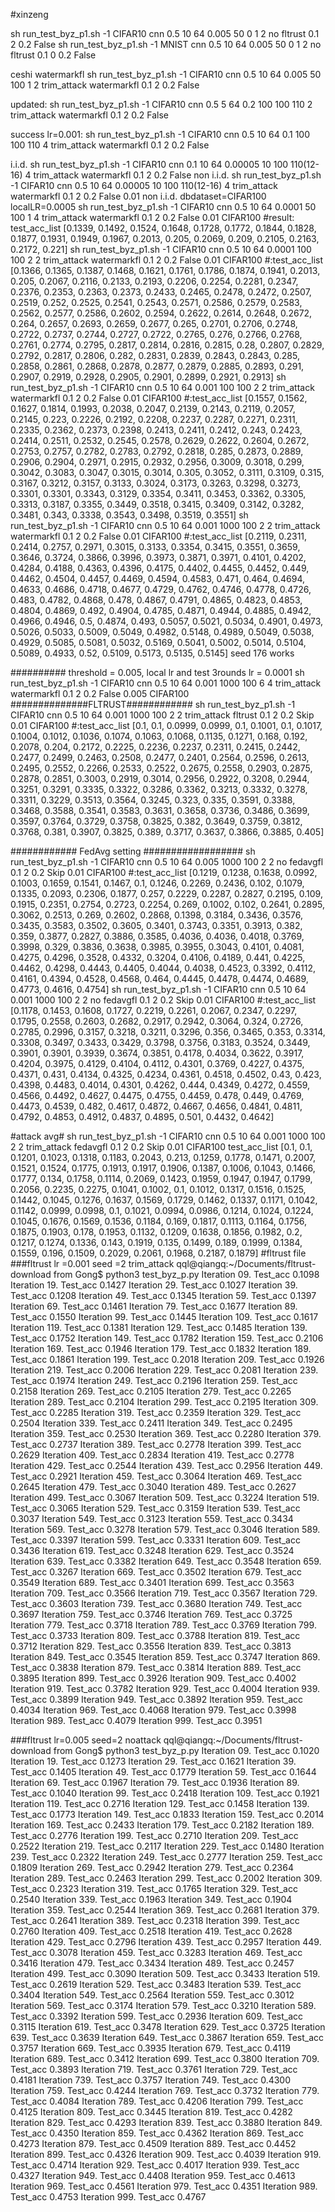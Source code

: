 
#xinzeng 

sh run_test_byz_p1.sh -1 CIFAR10 cnn 0.5 10 64 0.005 50 0 1 2 no fltrust 0.1 2 0.2 False
sh run_test_byz_p1.sh -1 MNIST cnn 0.5 10 64 0.005 50 0 1 2 no fltrust 0.1 0 0.2 False

ceshi watermarkfl
sh run_test_byz_p1.sh -1 CIFAR10 cnn 0.5 10 64 0.005 50 100 1 2 trim_attack watermarkfl 0.1 2 0.2 False

updated:
sh run_test_byz_p1.sh -1 CIFAR10 cnn 0.5 5 64 0.2 100 100 110 2 trim_attack watermarkfl 0.1 2 0.2 False

success lr=0.001:
sh run_test_byz_p1.sh -1 CIFAR10 cnn 0.5 10 64 0.1 100 100 110 4 trim_attack watermarkfl 0.1 2 0.2 False

i.i.d.
sh run_test_byz_p1.sh -1 CIFAR10 cnn 0.1 10 64 0.00005 10 100 110(12-16) 4 trim_attack watermarkfl 0.1 2 0.2 False
non i.i.d.
sh run_test_byz_p1.sh -1 CIFAR10 cnn 0.5 10 64 0.00005 10 100 110(12-16) 4 trim_attack watermarkfl 0.1 2 0.2 False 0.01
non i.i.d. dbdataset=CIFAR100 localLR=0.0005
sh run_test_byz_p1.sh -1 CIFAR10 cnn 0.5 10 64 0.0001 50 100 1 4 trim_attack watermarkfl 0.1 2 0.2 False 0.01 CIFAR100
#result: test_acc_list [0.1339, 0.1492, 0.1524, 0.1648, 0.1728, 0.1772, 0.1844, 0.1828, 0.1877, 0.1931, 0.1949, 0.1967, 0.2013, 0.205, 0.2069, 0.209, 0.2105, 0.2163, 0.2172, 0.221]
sh run_test_byz_p1.sh -1 CIFAR10 cnn 0.5 10 64 0.0001 100 100 2 2 trim_attack watermarkfl 0.1 2 0.2 False 0.01 CIFAR100
#:test_acc_list [0.1366, 0.1365, 0.1387, 0.1468, 0.1621, 0.1761, 0.1786, 0.1874, 0.1941, 0.2013, 0.205, 0.2067, 0.2116, 0.2133, 0.2193, 0.2206, 0.2254, 0.2281, 0.2347, 0.2376, 0.2353, 0.2363, 0.2373, 0.2433, 0.2465, 0.2478, 0.2472, 0.2507, 0.2519, 0.252, 0.2525, 0.2541, 0.2543, 0.2571, 0.2586, 0.2579, 0.2583, 0.2562, 0.2577, 0.2586, 0.2602, 0.2594, 0.2622, 0.2614, 0.2648, 0.2672, 0.264, 0.2657, 0.2693, 0.2659, 0.2677, 0.265, 0.2701, 0.2706, 0.2748, 0.2722, 0.2737, 0.2744, 0.2727, 0.2722, 0.2765, 0.276, 0.2766, 0.2768, 0.2761, 0.2774, 0.2795, 0.2817, 0.2814, 0.2816, 0.2815, 0.28, 0.2807, 0.2829, 0.2792, 0.2817, 0.2806, 0.282, 0.2831, 0.2839, 0.2843, 0.2843, 0.285, 0.2858, 0.2861, 0.2868, 0.2878, 0.2877, 0.2879, 0.2885, 0.2893, 0.291, 0.2907, 0.2919, 0.2928, 0.2905, 0.2901, 0.2899, 0.2921, 0.2913]
sh run_test_byz_p1.sh -1 CIFAR10 cnn 0.5 10 64 0.001 100 100 2 2 trim_attack watermarkfl 0.1 2 0.2 False 0.01 CIFAR100
#:test_acc_list [0.1557, 0.1562, 0.1627, 0.1814, 0.1993, 0.2038, 0.2047, 0.2139, 0.2143, 0.2119, 0.2057, 0.2145, 0.223, 0.2226, 0.2192, 0.2208, 0.2237, 0.2287, 0.2271, 0.2311, 0.2335, 0.2362, 0.2373, 0.2398, 0.2413, 0.2411, 0.2412, 0.243, 0.2423, 0.2414, 0.2511, 0.2532, 0.2545, 0.2578, 0.2629, 0.2622, 0.2604, 0.2672, 0.2753, 0.2757, 0.2782, 0.2783, 0.2792, 0.2818, 0.285, 0.2873, 0.2889, 0.2906, 0.2904, 0.2971, 0.2915, 0.2932, 0.2956, 0.3009, 0.3018, 0.299, 0.3042, 0.3083, 0.3047, 0.3015, 0.3014, 0.305, 0.3052, 0.3111, 0.3109, 0.315, 0.3167, 0.3212, 0.3157, 0.3133, 0.3024, 0.3173, 0.3263, 0.3298, 0.3273, 0.3301, 0.3301, 0.3343, 0.3129, 0.3354, 0.3411, 0.3453, 0.3362, 0.3305, 0.3313, 0.3187, 0.3355, 0.3449, 0.3518, 0.3415, 0.3409, 0.3142, 0.3282, 0.3481, 0.343, 0.3338, 0.3543, 0.3498, 0.3519, 0.3551]
sh run_test_byz_p1.sh -1 CIFAR10 cnn 0.5 10 64 0.001 1000 100 2 2 trim_attack watermarkfl 0.1 2 0.2 False 0.01 CIFAR100
#:test_acc_list [0.2119, 0.2311, 0.2414, 0.2757, 0.2971, 0.3015, 0.3133, 0.3354, 0.3415, 0.3551, 0.3659, 0.3646, 0.3724, 0.3866, 0.3996, 0.3973, 0.3871, 0.3971, 0.4101, 0.4202, 0.4284, 0.4188, 0.4363, 0.4396, 0.4175, 0.4402, 0.4455, 0.4452, 0.449, 0.4462, 0.4504, 0.4457, 0.4469, 0.4594, 0.4583, 0.471, 0.464, 0.4694, 0.4633, 0.4686, 0.4718, 0.4677, 0.4729, 0.4762, 0.4746, 0.4778, 0.4726, 0.483, 0.4782, 0.4868, 0.478, 0.4867, 0.4791, 0.4865, 0.4823, 0.4853, 0.4804, 0.4869, 0.492, 0.4904, 0.4785, 0.4871, 0.4944, 0.4885, 0.4942, 0.4966, 0.4946, 0.5, 0.4874, 0.493, 0.5057, 0.5021, 0.5034, 0.4901, 0.4973, 0.5026, 0.5033, 0.5009, 0.5049, 0.4982, 0.5148, 0.4989, 0.5049, 0.5038, 0.4929, 0.5085, 0.5081, 0.5032, 0.5169, 0.5041, 0.5002, 0.5014, 0.5104, 0.5089, 0.4933, 0.52, 0.5109, 0.5173, 0.5135, 0.5145]
seed 176 works

########## threshold = 0.005, local lr and test 3rounds lr = 0.0001
sh run_test_byz_p1.sh -1 CIFAR10 cnn 0.5 10 64 0.001 1000 100 6 4 trim_attack watermarkfl 0.1 2 0.2 False 0.005 CIFAR100
##############FLTRUST############
sh run_test_byz_p1.sh -1 CIFAR10 cnn 0.5 10 64 0.001 1000 100 2 2 trim_attack fltrust 0.1 2 0.2 Skip 0.01 CIFAR100
#:test_acc_list [0.1, 0.1, 0.0999, 0.0999, 0.1, 0.1001, 0.1, 0.1017, 0.1004, 0.1012, 0.1036, 0.1074, 0.1063, 0.1068, 0.1135, 0.1271, 0.168, 0.192, 0.2078, 0.204, 0.2172, 0.2225, 0.2236, 0.2237, 0.2311, 0.2415, 0.2442, 0.2477, 0.2499, 0.2463, 0.2508, 0.2477, 0.2401, 0.2564, 0.2596, 0.2613, 0.2495, 0.2552, 0.2266, 0.2533, 0.2522, 0.2675, 0.2558, 0.2903, 0.2875, 0.2878, 0.2851, 0.3003, 0.2919, 0.3014, 0.2956, 0.2922, 0.3208, 0.2944, 0.3251, 0.3291, 0.3335, 0.3322, 0.3286, 0.3362, 0.3213, 0.3332, 0.3278, 0.3311, 0.3229, 0.3513, 0.3564, 0.3245, 0.323, 0.335, 0.3591, 0.3388, 0.3468, 0.3588, 0.3541, 0.3583, 0.3631, 0.3658, 0.3736, 0.3486, 0.3699, 0.3597, 0.3764, 0.3729, 0.3758, 0.3825, 0.382, 0.3649, 0.3759, 0.3812, 0.3768, 0.381, 0.3907, 0.3825, 0.389, 0.3717, 0.3637, 0.3866, 0.3885, 0.405]

############ FedAvg setting  ##################
sh run_test_byz_p1.sh -1 CIFAR10 cnn 0.5 10 64 0.005 1000 100 2 2 no fedavgfl 0.1 2 0.2 Skip 0.01 CIFAR100
#:test_acc_list [0.1219, 0.1238, 0.1638, 0.0992, 0.1003, 0.1659, 0.1541, 0.1467, 0.1, 0.1246, 0.2269, 0.2436, 0.102, 0.1079, 0.1335, 0.2093, 0.2306, 0.1877, 0.257, 0.2229, 0.2287, 0.2827, 0.2195, 0.109, 0.1915, 0.2351, 0.2754, 0.2723, 0.2254, 0.269, 0.1002, 0.102, 0.2641, 0.2895, 0.3062, 0.2513, 0.269, 0.2602, 0.2868, 0.1398, 0.3184, 0.3436, 0.3576, 0.3435, 0.3583, 0.3502, 0.3605, 0.3401, 0.3743, 0.3351, 0.3913, 0.382, 0.359, 0.3877, 0.2827, 0.3886, 0.3585, 0.4036, 0.4036, 0.4018, 0.3769, 0.3998, 0.329, 0.3836, 0.3638, 0.3985, 0.3955, 0.3043, 0.4101, 0.4081, 0.4275, 0.4296, 0.3528, 0.4332, 0.3204, 0.4106, 0.4189, 0.441, 0.4225, 0.4462, 0.4298, 0.4443, 0.4405, 0.4044, 0.4038, 0.4523, 0.3392, 0.4112, 0.4161, 0.4394, 0.4528, 0.4568, 0.464, 0.4445, 0.4478, 0.4474, 0.4689, 0.4773, 0.4616, 0.4754]
sh run_test_byz_p1.sh -1 CIFAR10 cnn 0.5 10 64 0.001 1000 100 2 2 no fedavgfl 0.1 2 0.2 Skip 0.01 CIFAR100
#:test_acc_list [0.1178, 0.1453, 0.1608, 0.1727, 0.2219, 0.2261, 0.2067, 0.2347, 0.2297, 0.1795, 0.2558, 0.2603, 0.2682, 0.2917, 0.2942, 0.3064, 0.324, 0.2726, 0.2785, 0.2996, 0.3157, 0.3218, 0.3211, 0.3296, 0.356, 0.3465, 0.353, 0.3314, 0.3308, 0.3497, 0.3433, 0.3429, 0.3798, 0.3756, 0.3183, 0.3524, 0.3449, 0.3901, 0.3901, 0.3939, 0.3674, 0.3851, 0.4178, 0.4034, 0.3622, 0.3917, 0.4204, 0.3975, 0.4129, 0.4104, 0.4112, 0.4301, 0.3769, 0.4227, 0.4375, 0.4371, 0.431, 0.4134, 0.4325, 0.4234, 0.4361, 0.4518, 0.4502, 0.43, 0.423, 0.4398, 0.4483, 0.4014, 0.4301, 0.4262, 0.444, 0.4349, 0.4272, 0.4559, 0.4566, 0.4492, 0.4627, 0.4475, 0.4755, 0.4459, 0.478, 0.449, 0.4769, 0.4473, 0.4539, 0.482, 0.4617, 0.4872, 0.4667, 0.4656, 0.4841, 0.4811, 0.4792, 0.4853, 0.4912, 0.4837, 0.4895, 0.501, 0.4432, 0.4642]

#attack avg#
sh run_test_byz_p1.sh -1 CIFAR10 cnn 0.5 10 64 0.001 1000 100 2 2 trim_attack fedavgfl 0.1 2 0.2 Skip 0.01 CIFAR100
test_acc_list [0.1, 0.1, 0.1201, 0.1023, 0.1318, 0.1183, 0.2043, 0.213, 0.1259, 0.1778, 0.1471, 0.2007, 0.1521, 0.1524, 0.1775, 0.1913, 0.1917, 0.1906, 0.1387, 0.1006, 0.1043, 0.1466, 0.1777, 0.134, 0.1758, 0.1114, 0.2069, 0.1423, 0.1959, 0.1947, 0.1947, 0.1799, 0.2056, 0.2235, 0.2275, 0.1041, 0.1002, 0.1, 0.1012, 0.1317, 0.1516, 0.1525, 0.1442, 0.1045, 0.1276, 0.1637, 0.1569, 0.1729, 0.1462, 0.1337, 0.1171, 0.1042, 0.1142, 0.0999, 0.0998, 0.1, 0.1021, 0.0994, 0.0986, 0.1214, 0.1024, 0.1224, 0.1045, 0.1676, 0.1569, 0.1536, 0.1184, 0.169, 0.1817, 0.1113, 0.1164, 0.1756, 0.1875, 0.1903, 0.178, 0.1953, 0.1132, 0.1209, 0.1638, 0.1856, 0.1982, 0.2, 0.1217, 0.1274, 0.1336, 0.143, 0.1919, 0.135, 0.1499, 0.189, 0.1999, 0.1384, 0.1559, 0.196, 0.1509, 0.2029, 0.2061, 0.1968, 0.2187, 0.1879]
#fltrust file
###fltrust lr =0.001 seed =2 trim_attack
qql@qiangq:~/Documents/fltrust-download from Gong$ python3 test_byz_p.py
Iteration 09. Test_acc 0.1098
Iteration 19. Test_acc 0.1427
Iteration 29. Test_acc 0.1027
Iteration 39. Test_acc 0.1208
Iteration 49. Test_acc 0.1345
Iteration 59. Test_acc 0.1397
Iteration 69. Test_acc 0.1461
Iteration 79. Test_acc 0.1677
Iteration 89. Test_acc 0.1550
Iteration 99. Test_acc 0.1445
Iteration 109. Test_acc 0.1617
Iteration 119. Test_acc 0.1381
Iteration 129. Test_acc 0.1485
Iteration 139. Test_acc 0.1752
Iteration 149. Test_acc 0.1782
Iteration 159. Test_acc 0.2106
Iteration 169. Test_acc 0.1946
Iteration 179. Test_acc 0.1832
Iteration 189. Test_acc 0.1861
Iteration 199. Test_acc 0.2018
Iteration 209. Test_acc 0.1926
Iteration 219. Test_acc 0.2006
Iteration 229. Test_acc 0.2081
Iteration 239. Test_acc 0.1974
Iteration 249. Test_acc 0.2196
Iteration 259. Test_acc 0.2158
Iteration 269. Test_acc 0.2105
Iteration 279. Test_acc 0.2265
Iteration 289. Test_acc 0.2104
Iteration 299. Test_acc 0.2195
Iteration 309. Test_acc 0.2285
Iteration 319. Test_acc 0.2359
Iteration 329. Test_acc 0.2504
Iteration 339. Test_acc 0.2411
Iteration 349. Test_acc 0.2495
Iteration 359. Test_acc 0.2530
Iteration 369. Test_acc 0.2280
Iteration 379. Test_acc 0.2737
Iteration 389. Test_acc 0.2778
Iteration 399. Test_acc 0.2629
Iteration 409. Test_acc 0.2834
Iteration 419. Test_acc 0.2778
Iteration 429. Test_acc 0.2544
Iteration 439. Test_acc 0.2956
Iteration 449. Test_acc 0.2921
Iteration 459. Test_acc 0.3064
Iteration 469. Test_acc 0.2645
Iteration 479. Test_acc 0.3040
Iteration 489. Test_acc 0.2627
Iteration 499. Test_acc 0.3067
Iteration 509. Test_acc 0.3224
Iteration 519. Test_acc 0.3065
Iteration 529. Test_acc 0.3159
Iteration 539. Test_acc 0.3037
Iteration 549. Test_acc 0.3123
Iteration 559. Test_acc 0.3434
Iteration 569. Test_acc 0.3278
Iteration 579. Test_acc 0.3046
Iteration 589. Test_acc 0.3397
Iteration 599. Test_acc 0.3331
Iteration 609. Test_acc 0.3436
Iteration 619. Test_acc 0.3248
Iteration 629. Test_acc 0.3524
Iteration 639. Test_acc 0.3382
Iteration 649. Test_acc 0.3548
Iteration 659. Test_acc 0.3267
Iteration 669. Test_acc 0.3502
Iteration 679. Test_acc 0.3549
Iteration 689. Test_acc 0.3401
Iteration 699. Test_acc 0.3563
Iteration 709. Test_acc 0.3566
Iteration 719. Test_acc 0.3567
Iteration 729. Test_acc 0.3603
Iteration 739. Test_acc 0.3680
Iteration 749. Test_acc 0.3697
Iteration 759. Test_acc 0.3746
Iteration 769. Test_acc 0.3725
Iteration 779. Test_acc 0.3718
Iteration 789. Test_acc 0.3769
Iteration 799. Test_acc 0.3733
Iteration 809. Test_acc 0.3788
Iteration 819. Test_acc 0.3712
Iteration 829. Test_acc 0.3556
Iteration 839. Test_acc 0.3813
Iteration 849. Test_acc 0.3545
Iteration 859. Test_acc 0.3747
Iteration 869. Test_acc 0.3838
Iteration 879. Test_acc 0.3814
Iteration 889. Test_acc 0.3895
Iteration 899. Test_acc 0.3926
Iteration 909. Test_acc 0.4002
Iteration 919. Test_acc 0.3782
Iteration 929. Test_acc 0.4004
Iteration 939. Test_acc 0.3899
Iteration 949. Test_acc 0.3892
Iteration 959. Test_acc 0.4034
Iteration 969. Test_acc 0.4068
Iteration 979. Test_acc 0.3998
Iteration 989. Test_acc 0.4079
Iteration 999. Test_acc 0.3951

###fltrust lr=0.005 seed=2 noattack
qql@qiangq:~/Documents/fltrust-download from Gong$ python3 test_byz_p.py
Iteration 09. Test_acc 0.1020
Iteration 19. Test_acc 0.1273
Iteration 29. Test_acc 0.1621
Iteration 39. Test_acc 0.1405
Iteration 49. Test_acc 0.1779
Iteration 59. Test_acc 0.1644
Iteration 69. Test_acc 0.1967
Iteration 79. Test_acc 0.1936
Iteration 89. Test_acc 0.1040
Iteration 99. Test_acc 0.2418
Iteration 109. Test_acc 0.1921
Iteration 119. Test_acc 0.2716
Iteration 129. Test_acc 0.1458
Iteration 139. Test_acc 0.1773
Iteration 149. Test_acc 0.1833
Iteration 159. Test_acc 0.2014
Iteration 169. Test_acc 0.2433
Iteration 179. Test_acc 0.2182
Iteration 189. Test_acc 0.2776
Iteration 199. Test_acc 0.2710
Iteration 209. Test_acc 0.2522
Iteration 219. Test_acc 0.2117
Iteration 229. Test_acc 0.1480
Iteration 239. Test_acc 0.2322
Iteration 249. Test_acc 0.2777
Iteration 259. Test_acc 0.1809
Iteration 269. Test_acc 0.2942
Iteration 279. Test_acc 0.2364
Iteration 289. Test_acc 0.2463
Iteration 299. Test_acc 0.2002
Iteration 309. Test_acc 0.2323
Iteration 319. Test_acc 0.1765
Iteration 329. Test_acc 0.2540
Iteration 339. Test_acc 0.1963
Iteration 349. Test_acc 0.1904
Iteration 359. Test_acc 0.2544
Iteration 369. Test_acc 0.2681
Iteration 379. Test_acc 0.2641
Iteration 389. Test_acc 0.2318
Iteration 399. Test_acc 0.2760
Iteration 409. Test_acc 0.2518
Iteration 419. Test_acc 0.2628
Iteration 429. Test_acc 0.2796
Iteration 439. Test_acc 0.2957
Iteration 449. Test_acc 0.3078
Iteration 459. Test_acc 0.3283
Iteration 469. Test_acc 0.3416
Iteration 479. Test_acc 0.3434
Iteration 489. Test_acc 0.2457
Iteration 499. Test_acc 0.3090
Iteration 509. Test_acc 0.3433
Iteration 519. Test_acc 0.2619
Iteration 529. Test_acc 0.3483
Iteration 539. Test_acc 0.3404
Iteration 549. Test_acc 0.2564
Iteration 559. Test_acc 0.3012
Iteration 569. Test_acc 0.3174
Iteration 579. Test_acc 0.3210
Iteration 589. Test_acc 0.3392
Iteration 599. Test_acc 0.2936
Iteration 609. Test_acc 0.3115
Iteration 619. Test_acc 0.3478
Iteration 629. Test_acc 0.3725
Iteration 639. Test_acc 0.3639
Iteration 649. Test_acc 0.3867
Iteration 659. Test_acc 0.3757
Iteration 669. Test_acc 0.3935
Iteration 679. Test_acc 0.4119
Iteration 689. Test_acc 0.3412
Iteration 699. Test_acc 0.3800
Iteration 709. Test_acc 0.3893
Iteration 719. Test_acc 0.3761
Iteration 729. Test_acc 0.4181
Iteration 739. Test_acc 0.3757
Iteration 749. Test_acc 0.4300
Iteration 759. Test_acc 0.4244
Iteration 769. Test_acc 0.3732
Iteration 779. Test_acc 0.4084
Iteration 789. Test_acc 0.4206
Iteration 799. Test_acc 0.4125
Iteration 809. Test_acc 0.3445
Iteration 819. Test_acc 0.4282
Iteration 829. Test_acc 0.4293
Iteration 839. Test_acc 0.3880
Iteration 849. Test_acc 0.4350
Iteration 859. Test_acc 0.4362
Iteration 869. Test_acc 0.4273
Iteration 879. Test_acc 0.4509
Iteration 889. Test_acc 0.4452
Iteration 899. Test_acc 0.4326
Iteration 909. Test_acc 0.4039
Iteration 919. Test_acc 0.4714
Iteration 929. Test_acc 0.4017
Iteration 939. Test_acc 0.4327
Iteration 949. Test_acc 0.4408
Iteration 959. Test_acc 0.4613
Iteration 969. Test_acc 0.4561
Iteration 979. Test_acc 0.4351
Iteration 989. Test_acc 0.4753
Iteration 999. Test_acc 0.4767

